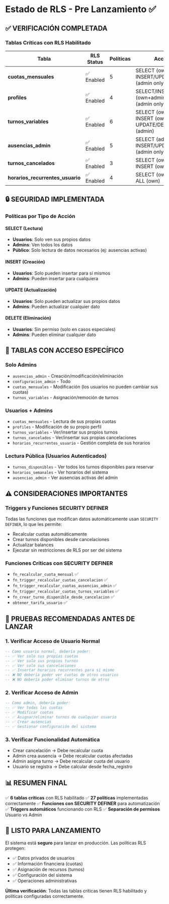 # Estado de RLS - Pre Lanzamiento ✅

## ✅ VERIFICACIÓN COMPLETADA

### Tablas Críticas con RLS Habilitado

| Tabla | RLS Status | Políticas | Acciones |
|-------|------------|-----------|----------|
| **cuotas_mensuales** | ✅ Enabled | 5 | SELECT (own+admin), INSERT/UPDATE/DELETE (admin only) |
| **profiles** | ✅ Enabled | 4 | SELECT/INSERT/UPDATE (own+admin), DELETE (admin only) |
| **turnos_variables** | ✅ Enabled | 6 | SELECT (own+admin), INSERT (own+admin), UPDATE/DELETE (admin) |
| **ausencias_admin** | ✅ Enabled | 5 | SELECT (admin+users), INSERT/UPDATE/DELETE (admin only) |
| **turnos_cancelados** | ✅ Enabled | 3 | SELECT (own+admin), INSERT (own+admin) |
| **horarios_recurrentes_usuario** | ✅ Enabled | 4 | SELECT (own+admin), ALL (own) |

## 🔒 SEGURIDAD IMPLEMENTADA

### Políticas por Tipo de Acción

#### SELECT (Lectura)
- **Usuarios**: Solo ven sus propios datos
- **Admins**: Ven todos los datos
- **Público**: Solo lectura de datos necesarios (ej: ausencias activas)

#### INSERT (Creación)
- **Usuarios**: Solo pueden insertar para sí mismos
- **Admins**: Pueden insertar para cualquiera

#### UPDATE (Actualización)
- **Usuarios**: Solo pueden actualizar sus propios datos
- **Admins**: Pueden actualizar cualquier dato

#### DELETE (Eliminación)
- **Usuarios**: Sin permiso (solo en casos especiales)
- **Admins**: Pueden eliminar cualquier dato

## 🎯 TABLAS CON ACCESO ESPECÍFICO

### Solo Admins
- `ausencias_admin` - Creación/modificación/eliminación
- `configuracion_admin` - Todo
- `cuotas_mensuales` - Modificación (los usuarios no pueden cambiar sus cuotas)
- `turnos_variables` - Asignación/remoción de turnos

### Usuarios + Admins
- `cuotas_mensuales` - Lectura de sus propias cuotas
- `profiles` - Modificación de su propio perfil
- `turnos_variables` - Ver/insertar sus propios turnos
- `turnos_cancelados` - Ver/insertar sus propias cancelaciones
- `horarios_recurrentes_usuario` - Gestión completa de sus horarios

### Lectura Pública (Usuarios Autenticados)
- `turnos_disponibles` - Ver todos los turnos disponibles para reservar
- `horarios_semanales` - Ver horarios del sistema
- `ausencias_admin` - Ver ausencias activas del admin

## ⚠️ CONSIDERACIONES IMPORTANTES

### Triggers y Funciones SECURITY DEFINER
Todas las funciones que modifican datos automáticamente usan `SECURITY DEFINER`, lo que les permite:
- Recalcular cuotas automáticamente
- Crear turnos disponibles desde cancelaciones
- Actualizar balances
- Ejecutar sin restricciones de RLS por ser del sistema

### Funciones Críticas con SECURITY DEFINER
- `fn_recalcular_cuota_mensual` ✅
- `fn_trigger_recalcular_cuotas_cancelacion` ✅
- `fn_trigger_recalcular_cuotas_ausencias_admin` ✅
- `fn_trigger_recalcular_cuotas_turnos_variables` ✅
- `fn_crear_turno_disponible_desde_cancelacion` ✅
- `obtener_tarifa_usuario` ✅

## 🧪 PRUEBAS RECOMENDADAS ANTES DE LANZAR

### 1. Verificar Acceso de Usuario Normal
```sql
-- Como usuario normal, debería poder:
-- ✅ Ver solo sus propias cuotas
-- ✅ Ver solo sus propios turnos
-- ✅ Ver solo sus cancelaciones
-- ✅ Insertar horarios recurrentes para sí mismo
-- ❌ NO debería poder ver cuotas de otros usuarios
-- ❌ NO debería poder eliminar turnos de otros
```

### 2. Verificar Acceso de Admin
```sql
-- Como admin, debería poder:
-- ✅ Ver todas las cuotas
-- ✅ Modificar cuotas
-- ✅ Asignar/eliminar turnos de cualquier usuario
-- ✅ Crear ausencias
-- ✅ Gestionar configuración del sistema
```

### 3. Verificar Funcionalidad Automática
- Crear cancelación → Debe recalcular cuota
- Admin crea ausencia → Debe recalcular cuotas afectadas
- Admin asigna turno → Debe recalcular cuota del usuario
- Usuario se registra → Debe calcular desde fecha_registro

## 📊 RESUMEN FINAL

✅ **6 tablas críticas** con RLS habilitado
✅ **27 políticas** implementadas correctamente
✅ **Funciones con SECURITY DEFINER** para automatización
✅ **Triggers automáticos** funcionando con RLS
✅ **Separación de permisos** Usuario vs Admin

## 🚀 LISTO PARA LANZAMIENTO

El sistema está **seguro** para lanzar en producción. Las políticas RLS protegen:
- ✅ Datos privados de usuarios
- ✅ Información financiera (cuotas)
- ✅ Asignación de recursos (turnos)
- ✅ Configuración del sistema
- ✅ Operaciones administrativas

**Última verificación**: Todas las tablas críticas tienen RLS habilitado y políticas configuradas correctamente.

